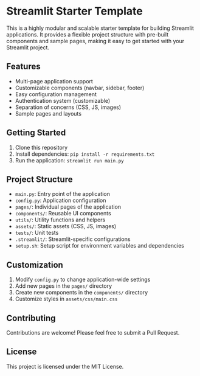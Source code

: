 # Streamlit Starter Template

This is a highly modular and scalable starter template for building Streamlit applications. It provides a flexible project structure with pre-built components and sample pages, making it easy to get started with your Streamlit project.

## Features

- Multi-page application support
- Customizable components (navbar, sidebar, footer)
- Easy configuration management
- Authentication system (customizable)
- Separation of concerns (CSS, JS, images)
- Sample pages and layouts

## Getting Started

1. Clone this repository
2. Install dependencies: `pip install -r requirements.txt`
3. Run the application: `streamlit run main.py`

## Project Structure

- `main.py`: Entry point of the application
- `config.py`: Application configuration
- `pages/`: Individual pages of the application
- `components/`: Reusable UI components
- `utils/`: Utility functions and helpers
- `assets/`: Static assets (CSS, JS, images)
- `tests/`: Unit tests
- `.streamlit/`: Streamlit-specific configurations
- `setup.sh`: Setup script for environment variables and dependencies

## Customization

1. Modify `config.py` to change application-wide settings
2. Add new pages in the `pages/` directory
3. Create new components in the `components/` directory
4. Customize styles in `assets/css/main.css`

## Contributing

Contributions are welcome! Please feel free to submit a Pull Request.

## License

This project is licensed under the MIT License.
